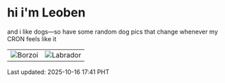 # hi i'm Leoben

and i like dogs—so have some random dog pics that change whenever my CRON feels like it

|  |  |
|--------|----------|
| ![Borzoi](https://random-dog-vercel.vercel.app/api/random-borzoi?v=1760607699) | ![Labrador](https://random-dog-vercel.vercel.app/api/random-labrador?v=1760607699) |

Last updated: 2025-10-16 17:41 PHT
